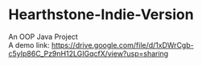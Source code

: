 # Hearthstone-Indie-Version
 An OOP Java Project <br />
A demo link:
https://drive.google.com/file/d/1xDWrCgb-c5yIp86C_Pz9nH12LGIGqcfX/view?usp=sharing
